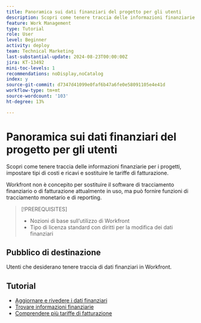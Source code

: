 ```yaml
---
title: Panoramica sui dati finanziari del progetto per gli utenti
description: Scopri come tenere traccia delle informazioni finanziarie per i progetti, impostare tipi di costi e ricavi e sostituire le tariffe di fatturazione.
feature: Work Management
type: Tutorial
role: User
level: Beginner
activity: deploy
team: Technical Marketing
last-substantial-update: 2024-08-23T00:00:00Z
jira: KT-13492
mini-toc-levels: 1
recommendations: noDisplay,noCatalog
index: y
source-git-commit: d7347d41099e0faf6b47a6fe0e58091105e4e41d
workflow-type: tm+mt
source-wordcount: '103'
ht-degree: 13%

---
```



# Panoramica sui dati finanziari del progetto per gli utenti

Scopri come tenere traccia delle informazioni finanziarie per i progetti, impostare tipi di costi e ricavi e sostituire le tariffe di fatturazione.

Workfront non è concepito per sostituire il software di tracciamento finanziario o di fatturazione attualmente in uso, ma può fornire funzioni di tracciamento monetario e di reporting.

>[!PREREQUISITES]
>
>* Nozioni di base sull’utilizzo di Workfront
>* Tipo di licenza standard con diritti per la modifica dei dati finanziari

## Pubblico di destinazione

Utenti che desiderano tenere traccia di dati finanziari in Workfront.


## Tutorial

* [Aggiornare e rivedere i dati finanziari](update-and-review-finances.md)
* [Trovare informazioni finanziarie](find-financial-information.md)
* [Comprendere più tariffe di fatturazione](multiple-billing-rates.md)
